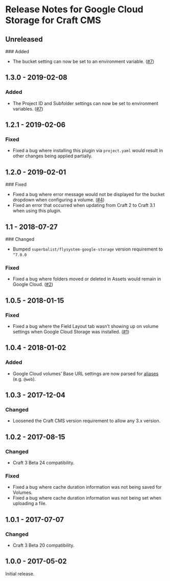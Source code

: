 # Release Notes for Google Cloud Storage for Craft CMS

## Unreleased

### Added
- The bucket setting can now be set to an environment variable. ([#7](https://github.com/craftcms/google-cloud/issues/7))

## 1.3.0 - 2019-02-08

### Added
- The Project ID and Subfolder settings can now be set to environment variables. ([#7](https://github.com/craftcms/aws-s3/issues/7))

## 1.2.1 - 2019-02-06

### Fixed
- Fixed a bug where installing this plugin via `project.yaml` would result in other changes being applied partially.

## 1.2.0 - 2019-02-01

### Fixed
- Fixed a bug where error message would not be displayed for the bucket dropdown when configuring a volume. ([#4](https://github.com/craftcms/google-cloud/issues/4))
- Fixed an error that occurred when updating from Craft 2 to Craft 3.1 when using this plugin.

## 1.1 - 2018-07-27

### Changed
- Bumped `superbalist/flysystem-google-storage` version requirement to `^7.0.0`

### Fixed
- Fixed a bug where folders moved or deleted in Assets would remain in Google Cloud. ([#2](https://github.com/craftcms/google-cloud/issues/2))

## 1.0.5 - 2018-01-15

### Fixed
- Fixed a bug where the Field Layout tab wasn’t showing up on volume settings when Google Cloud Storage was installed. ([#1](https://github.com/craftcms/google-cloud/issues/1))

## 1.0.4 - 2018-01-02

### Added
- Google Cloud volumes’ Base URL settings are now parsed for [aliases](http://www.yiiframework.com/doc-2.0/guide-concept-aliases.html) (e.g. `@web`).

## 1.0.3 - 2017-12-04

### Changed
- Loosened the Craft CMS version requirement to allow any 3.x version.

## 1.0.2 - 2017-08-15

### Changed
- Craft 3 Beta 24 compatibility.

### Fixed
- Fixed a bug where cache duration information was not being saved for Volumes.
- Fixed a bug where cache duration information was not being set when uploading a file.

## 1.0.1 - 2017-07-07

### Changed
- Craft 3 Beta 20 compatibility.

## 1.0.0 - 2017-05-02

Initial release.
